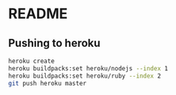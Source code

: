 # README

## Pushing to heroku

```bash
heroku create
heroku buildpacks:set heroku/nodejs --index 1
heroku buildpacks:set heroku/ruby --index 2
git push heroku master
```
